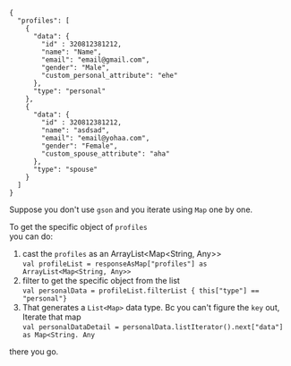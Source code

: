 ```
{
  "profiles": [
    {
      "data": {
        "id" : 320812381212,
        "name": "Name",
        "email": "email@gmail.com",
        "gender": "Male",
        "custom_personal_attribute": "ehe"
      },
      "type": "personal"
    },
    {
      "data": {
        "id" : 320812381212,
        "name": "asdsad",
        "email": "email@yohaa.com",
        "gender": "Female",
        "custom_spouse_attribute": "aha"
      },
      "type": "spouse"
    }
  ]
}
```

Suppose you don't use `gson` and you iterate using `Map` one by one.  
  
 To get the specific object of `profiles`  
 you can do:
 1. cast the `profiles` as an ArrayList<Map<String, Any>>  
 ```val profileList = responseAsMap["profiles"] as ArrayList<Map<String, Any>>```  
 2. filter to get the specific object from the list  
 ```val personalData = profileList.filterList { this["type"] == "personal"}```  
 3. That generates a `List<Map>` data type. Bc you can't figure the `key` out, Iterate that map   
```val personalDataDetail = personalData.listIterator().next["data"] as Map<String. Any```  
  
there you go.
